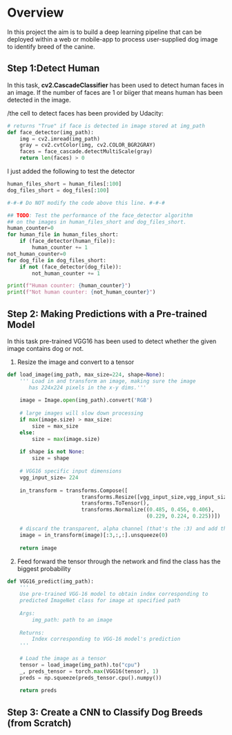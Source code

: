 # Overview

In this project the aim is to build a deep learning pipeline that can be deployed within a web or mobile-app to process user-supplied dog image to identify breed of the canine. 

## Step 1:Detect Human ##

In this task, **cv2.CascadeClassifier** has been used to detect human faces in an image. If the number of faces are 1 or biiger that means human has been detected in the image. 

/the cell to detect faces has been provided by Udacity:
```python
# returns "True" if face is detected in image stored at img_path
def face_detector(img_path):
    img = cv2.imread(img_path)
    gray = cv2.cvtColor(img, cv2.COLOR_BGR2GRAY)
    faces = face_cascade.detectMultiScale(gray)
    return len(faces) > 0
```

I just added the following to test the detector
```python
human_files_short = human_files[:100]
dog_files_short = dog_files[:100]

#-#-# Do NOT modify the code above this line. #-#-#

## TODO: Test the performance of the face_detector algorithm 
## on the images in human_files_short and dog_files_short.
human_counter=0
for human_file in human_files_short:
    if (face_detector(human_file)):
        human_counter += 1
not_human_counter=0
for dog_file in dog_files_short:
    if not (face_detector(dog_file)):
        not_human_counter += 1

print(f"Human counter: {human_counter}")
print(f"Not human counter: {not_human_counter}")
```

## Step 2: Making Predictions with a Pre-trained Model ##

In this task pre-trained VGG16 has been used to detect whether the given image contains dog or not.

1. Resize the image and convert to a tensor

```python
def load_image(img_path, max_size=224, shape=None):
    ''' Load in and transform an image, making sure the image
       has 224x224 pixels in the x-y dims.'''
    
    image = Image.open(img_path).convert('RGB')
    
    # large images will slow down processing
    if max(image.size) > max_size:
        size = max_size
    else:
        size = max(image.size)
    
    if shape is not None:
        size = shape
    
    # VGG16 specific input dimensions
    vgg_input_size= 224
    
    in_transform = transforms.Compose([
                        transforms.Resize([vgg_input_size,vgg_input_size]),
                        transforms.ToTensor(),
                        transforms.Normalize((0.485, 0.456, 0.406), 
                                             (0.229, 0.224, 0.225))])

    # discard the transparent, alpha channel (that's the :3) and add the batch dimension
    image = in_transform(image)[:3,:,:].unsqueeze(0)
    
    return image
```

2. Feed forward the tensor through the network and find the class has the biggest probability

```python
def VGG16_predict(img_path):
    '''
    Use pre-trained VGG-16 model to obtain index corresponding to 
    predicted ImageNet class for image at specified path
    
    Args:
        img_path: path to an image
        
    Returns:
        Index corresponding to VGG-16 model's prediction
    '''
    
    # Load the image as a tensor
    tensor = load_image(img_path).to("cpu")
    _, preds_tensor = torch.max(VGG16(tensor), 1)
    preds = np.squeeze(preds_tensor.cpu().numpy())
    
    return preds
```

## Step 3: Create a CNN to Classify Dog Breeds (from Scratch) ##

